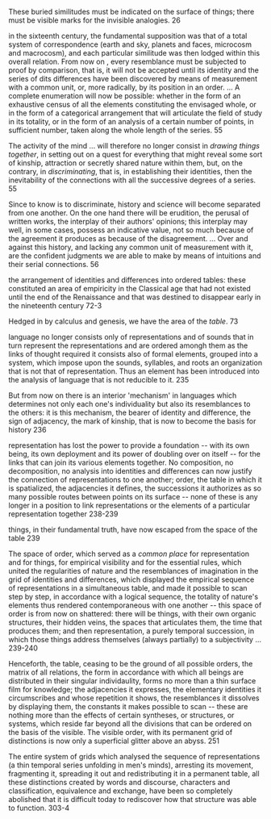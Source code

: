 These buried similitudes must be indicated on the surface of things; there must be visible marks for the invisible analogies. 26

in the sixteenth century, the fundamental supposition was that of a total system of correspondence (earth and sky, planets and faces, microcosm and macrocosm), and each particular similitude was then lodged within this overall relation. From now on , every resemblance must be subjected to proof by comparison, that is, it will not be accepted until its identity and the series of dits differences have been discovered by means of measurement with a common unit, or, more radically, by its position in an order. ... A complete enumeration will now be possible: whether in the form of an exhaustive census of all the elements constituting the envisaged whole, or in the form of a categorical arrangement that will articulate the field of study in its totality, or in the form of an analysis of a certain number of points, in sufficient number, taken along the whole length of the series. 55

The activity of the mind ... will therefore no longer consist in _drawing things together_, in setting out on a quest for everything that might reveal some sort of kinship, attraction or secretly shared nature within them, but, on the contrary, in _discriminating_, that is, in establishing their identities, then the inevitability of the connections with all the successive degrees of a series. 55

Since to know is to discriminate, history and science will become separated from one another. On the one hand there will be erudition, the perusal of written works, the interplay of their authors' opinions; this interplay may well, in some cases, possess an indicative value, not so much because of the agreement it produces as because of the disagreement. ... Over and against this history, and lacking any common unit of measurement with it, are the confident judgments we are able to make by means of intuitions and their serial connections. 56

the arrangement of identities and differences into ordered tables: these constituted an area of empiricity in the Classical age that had not existed until the end of the Renaissance and that was destined to disappear early in the nineteenth century 72-3

Hedged in by calculus and genesis, we have the area of the _table_. 73

language no longer consists only of representations and of sounds that in turn represent the representations and are ordered amongh them as the links of thought required it consists also of formal elements, grouped into a system, which impose upon the sounds, syllables, and roots an organization that is not that of representation. Thus an element has been introduced into the analysis of language that is not reducible to it. 235

But from now on there is an interior 'mechanism' in languages which determines not only each one's individuality but also its resemblances to the others: it is this mechanism, the bearer of identity and difference, the sign of adjacency, the mark of kinship, that is now to become the basis for history 236

representation has lost the power to provide a foundation -- with its own being, its own deployment and its power of doubling over on itself -- for the links that can join its various elements together. No composition, no decomposition, no analysis into identities and differences can now justify the connection of representations to one another; order, the table in which it is spatialized, the adjacencies it defines, the successions it authorizes as so many possible routes between points on its surface -- none of these is any longer in a position to link representations or the elements of a particular representation together 238-239

things, in their fundamental truth, have now escaped from the space of the table 239

The space of order, which served as a _common place_ for representation and for things, for empirical visibility and for the essential rules, which united the regularities of nature and the resemblances of imagination in the grid of identities and differences, which displayed the empirical sequence of representations in a simultaneous table, and made it possible to scan step by step, in accordance with a logical sequence, the totality of nature's elements thus rendered contemporaneous with one another -- this space of order is from now on shattered: there will be things, with their own organic structures, their hidden veins, the spaces that articulates them, the time that produces them; and then representation, a purely temporal succession, in which those things address themselves (always partially) to a subjectivity ... 239-240

Henceforth, the table, ceasing to be the ground of all possible orders, the matrix of all relations, the form in accordance with which all beings are distributed in their singular individaulity, forms no more than a thin surface film for knowledge; the adjacencies it expresses, the elementary identities it circumscribes and whose repetition it shows, the resemblances it dissolves by displaying them, the constants it makes possible to scan -- these are nothing more than the effects of certain syntheses, or structures, or systems, which reside far beyond all the divisions that can be ordered on the basis of the visible. The visible order, with its permanent grid of distinctions is now only a superficial glitter above an abyss. 251

The entire system of grids which analysed the sequence of representations (a thin temporal series unfolding in men's minds), arresting its movement, fragmenting it, spreading it out and redistributing it in a permanent table, all these distinctions created by words and discourse, characters and classification, equivalence and exchange, have been so completely abolished that it is difficult today to rediscover how that structure was able to function. 303-4
